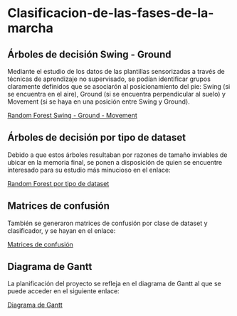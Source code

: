 # Clasificacion-de-las-fases-de-la-marcha

## Árboles de decisión Swing - Ground

Mediante el estudio de los datos de las plantillas sensorizadas a través de técnicas de aprendizaje no supervisado, se podían identificar grupos claramente definidos que se asociarón al posicionamiento del pie: Swing (si se encuentra en el aire), Ground (si se encuentra perpendicular al suelo) y Movement (si se haya en una posición entre Swing y Ground).

[Random Forest Swing - Ground - Movement](https://github.com/AlfonsoBarragan/Clasificacion-de-las-fases-de-la-marcha/tree/master/src/modulo_demarcaci%C3%B3n_autom%C3%A1tica_de_eventos_de_la_marcha/Graphics/RandomForestJerarquico)

## Árboles de decisión por tipo de dataset

Debido a que estos árboles resultaban por razones de tamaño inviables de ubicar en la memoria final, se ponen a disposición de quien se encuentre interesado para su estudio más minucioso en el enlace:

[Random Forest por tipo de dataset](https://github.com/AlfonsoBarragan/Clasificacion-de-las-fases-de-la-marcha/tree/master/src/modulo_demarcaci%C3%B3n_autom%C3%A1tica_de_eventos_de_la_marcha/Graphics/trees)

## Matrices de confusión

También se generaron matrices de confusión por clase de dataset y clasificador, y se hayan en el enlace:

[Matrices de confusión](https://github.com/AlfonsoBarragan/Clasificacion-de-las-fases-de-la-marcha/tree/master/src/modulo_demarcaci%C3%B3n_autom%C3%A1tica_de_eventos_de_la_marcha/Graphics/ConfusionMatrixTraining)

## Diagrama de Gantt

La planificación del proyecto se refleja en el diagrama de Gantt al que se puede acceder en el siguiente enlace:

[Diagrama de Gantt](https://github.com/AlfonsoBarragan/Clasificacion-de-las-fases-de-la-marcha/blob/master/src/modulo_demarcaci%C3%B3n_autom%C3%A1tica_de_eventos_de_la_marcha/Graphics/diaGantTfg.pdf)
